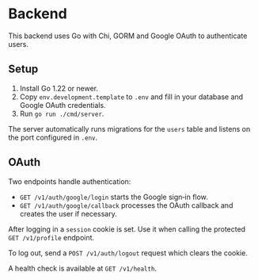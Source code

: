 # Backend

This backend uses Go with Chi, GORM and Google OAuth to authenticate users.

## Setup

1. Install Go 1.22 or newer.
2. Copy `env.development.template` to `.env` and fill in your database and Google OAuth credentials.
3. Run `go run ./cmd/server`.

The server automatically runs migrations for the `users` table and listens on the port configured in `.env`.

## OAuth

Two endpoints handle authentication:

- `GET /v1/auth/google/login` starts the Google sign‑in flow.
- `GET /v1/auth/google/callback` processes the OAuth callback and creates the user if necessary.

After logging in a `session` cookie is set. Use it when calling the protected `GET /v1/profile` endpoint.

To log out, send a `POST /v1/auth/logout` request which clears the cookie.

A health check is available at `GET /v1/health`.
